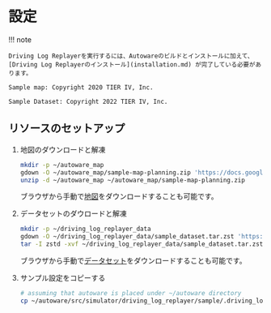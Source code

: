 # 設定

!!! note

    Driving Log Replayerを実行するには、Autowareのビルドとインストールに加えて、[Driving Log Replayerのインストール](installation.md) が完了している必要があります。

    Sample map: Copyright 2020 TIER IV, Inc.

    Sample Dataset: Copyright 2022 TIER IV, Inc.

## リソースのセットアップ

1. 地図のダウンロードと解凍

   ```bash
   mkdir -p ~/autoware_map
   gdown -O ~/autoware_map/sample-map-planning.zip 'https://docs.google.com/uc?export=download&id=1499_nsbUbIeturZaDj7jhUownh5fvXHd'
   unzip -d ~/autoware_map ~/autoware_map/sample-map-planning.zip
   ```

   ブラウザから手動で[地図](https://drive.google.com/file/d/1499_nsbUbIeturZaDj7jhUownh5fvXHd/view)をダウンロードすることも可能です。

2. データセットのダウロードと解凍

   ```bash
   mkdir -p ~/driving_log_replayer_data
   gdown -O ~/driving_log_replayer_data/sample_dataset.tar.zst 'https://docs.google.com/uc?export=download&id=1UjMWZj5Yc55O7BZiGHa0ikZGhwmcfPiS'
   tar -I zstd -xvf ~/driving_log_replayer_data/sample_dataset.tar.zst -C ~/driving_log_replayer_data/
   ```

   ブラウザから手動で[データセット](https://drive.google.com/file/d/1UjMWZj5Yc55O7BZiGHa0ikZGhwmcfPiS/view)をダウンロードすることも可能です。

3. サンプル設定をコピーする

   ```bash
   # assuming that autoware is placed under ~/autoware directory
   cp ~/autoware/src/simulator/driving_log_replayer/sample/.driving_log_replayer.config.toml ~/
   ```
